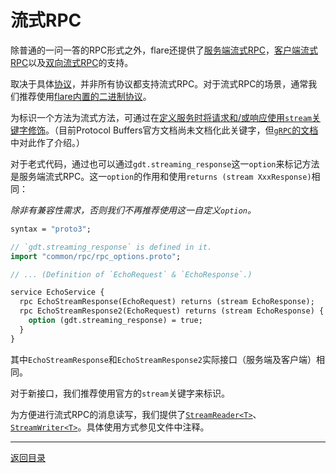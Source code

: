 # 流式RPC

除普通的一问一答的RPC形式之外，flare还提供了[服务端流式RPC](https://grpc.io/docs/guides/concepts/#server-streaming-rpc)，[客户端流式RPC](https://grpc.io/docs/guides/concepts/#client-streaming-rpc)以及[双向流式RPC](https://grpc.io/docs/guides/concepts/#bidirectional-streaming-rpc)的支持。

取决于具体[协议](protocol.md)，并非所有协议都支持流式RPC。对于流式RPC的场景，通常我们推荐使用[flare内置的二进制协议](protocol/protocol-buffers.md)。

为标识一个方法为流式方法，可通过在[定义服务时将请求和/或响应使用`stream`关键字修饰](https://developers.google.com/protocol-buffers/docs/proto3#services)。（目前Protocol Buffers官方文档尚未文档化此关键字，但[`gRPC`的文档](https://grpc.io/docs/tutorials/basic/cpp/#defining-the-service)中对此作了介绍。）

对于老式代码，通过也可以通过`gdt.streaming_response`这一`option`来标记方法是服务端流式RPC。这一`option`的作用和使用`returns (stream XxxResponse)`相同：

*除非有兼容性需求，否则我们不再推荐使用这一自定义`option`。*

```protobuf
syntax = "proto3";

// `gdt.streaming_response` is defined in it.
import "common/rpc/rpc_options.proto";

// ... (Definition of `EchoRequest` & `EchoResponse`.)

service EchoService {
  rpc EchoStreamResponse(EchoRequest) returns (stream EchoResponse);
  rpc EchoStreamResponse2(EchoRequest) returns (stream EchoResponse) {
    option (gdt.streaming_response) = true;
  }
}
```

其中`EchoStreamResponse`和`EchoStreamResponse2`实际接口（服务端及客户端）相同。

对于新接口，我们推荐使用官方的`stream`关键字来标识。

为方便进行流式RPC的消息读写，我们提供了[`StreamReader<T>`](../rpc/internal/stream.h)、[`StreamWriter<T>`](../rpc/internal/stream.h)。具体使用方式参见文件中注释。

---
[返回目录](README.md)
